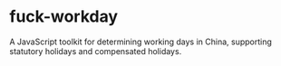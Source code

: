 # fuck-workday
A JavaScript toolkit for determining working days in China, supporting statutory holidays and compensated holidays.

